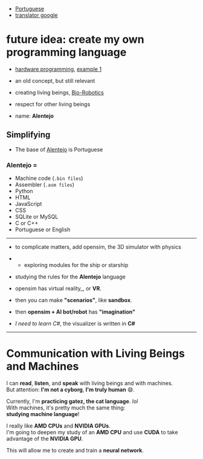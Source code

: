 - [Portuguese](https://github.com/0joseDark/my-programming-language/blob/main/README.md)  
- [translator google](https://github.com/0joseDark/traslator-google-English-Portuguese)  

# future idea: create my own programming language

- [hardware programming](https://github.com/0joseDark/my-programming-language/blob/main/doc-en/hardware-programming-1.md), [example 1](https://github.com/0joseDark/my-programming-language/blob/main/doc-en/Programacao-por-Hardware-1.md)

- an old concept, but still relevant  
- creating living beings, [Bio-Robotics](https://github.com/0joseDark/my-programming-language/blob/main/doc-en/Bio-Robotica.md)  
- respect for other living beings  
- name: __Alentejo__

## Simplifying

- The base of [Alentejo](https://github.com/0joseDark/my-programming-language/blob/main/doc-en/Linguagem-Alentejo.md) is Portuguese

### Alentejo =

- Machine code (`.bin files`)  
- Assembler (`.asm files`)  
- Python  
- HTML  
- JavaScript  
- CSS  
- SQLite or MySQL  
- C or C++  
- Portuguese or English

---
- to complicate matters, add opensim, the 3D simulator with physics

- - exploring modules for the ship or starship
- studying the rules for the __Alentejo__ language
- opensim has virtual reality_, or __VR__.
- then you can make __"scenarios"__, like __sandbox__.
- then __opensim + AI bot/robot__ has __"imagination"__
- _I need to learn C#_, the visualizer is written in __C#__
---

# Communication with Living Beings and Machines

I can **read**, **listen**, and **speak** with living beings and with machines.  
But attention: **I'm not a cyborg**, __I'm truly human__ 😄.

Currently, I'm **practicing gatez, the cat language**. *lol*  
With machines, it's pretty much the same thing:  
**studying machine language**!

I really like **AMD CPUs** and **NVIDIA GPUs**.  
I'm going to deepen my study of an **AMD CPU** and use **CUDA** to take advantage of the **NVIDIA GPU**.

This will allow me to create and train a **neural network**.
